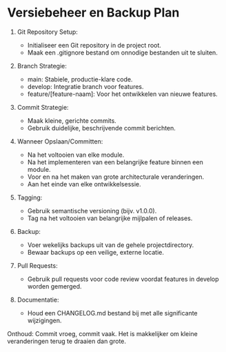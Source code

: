 # Versiebeheer en Backup Plan

1. Git Repository Setup:
   - Initialiseer een Git repository in de project root.
   - Maak een .gitignore bestand om onnodige bestanden uit te sluiten.

2. Branch Strategie:
   - main: Stabiele, productie-klare code.
   - develop: Integratie branch voor features.
   - feature/[feature-naam]: Voor het ontwikkelen van nieuwe features.

3. Commit Strategie:
   - Maak kleine, gerichte commits.
   - Gebruik duidelijke, beschrijvende commit berichten.

4. Wanneer Opslaan/Committen:
   - Na het voltooien van elke module.
   - Na het implementeren van een belangrijke feature binnen een module.
   - Voor en na het maken van grote architecturale veranderingen.
   - Aan het einde van elke ontwikkelsessie.

5. Tagging:
   - Gebruik semantische versioning (bijv. v1.0.0).
   - Tag na het voltooien van belangrijke mijlpalen of releases.

6. Backup:
   - Voer wekelijks backups uit van de gehele projectdirectory.
   - Bewaar backups op een veilige, externe locatie.

7. Pull Requests:
   - Gebruik pull requests voor code review voordat features in develop worden gemerged.

8. Documentatie:
   - Houd een CHANGELOG.md bestand bij met alle significante wijzigingen.

Onthoud: Commit vroeg, commit vaak. Het is makkelijker om kleine veranderingen terug te draaien dan grote.
